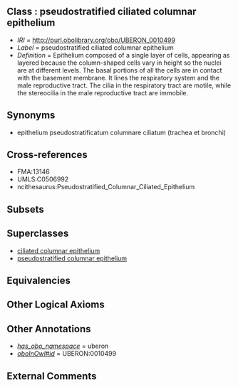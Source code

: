 
## Class : pseudostratified ciliated columnar epithelium

 * *IRI* = http://purl.obolibrary.org/obo/UBERON_0010499
 * *Label* = pseudostratified ciliated columnar epithelium
 * *Definition* = Epithelium composed of a single layer of cells, appearing as layered because the column-shaped cells vary in height so the nuclei are at different levels. The basal portions of all the cells are in contact with the basement membrane. It lines the respiratory system and the male reproductive tract. The cilia in the respiratory tract are motile, while the stereocilia in the male reproductive tract are immobile.

## Synonyms

 * epithelium pseudostratificatum columnare ciliatum (trachea et bronchi)

## Cross-references

 * FMA:13146
 * UMLS:C0506992
 * ncithesaurus:Pseudostratified_Columnar_Ciliated_Epithelium

## Subsets


## Superclasses

 * [ciliated columnar epithelium](../../UBERON/92/UBERON_0007592.md)
 * [pseudostratified columnar epithelium](../../UBERON/98/UBERON_0010498.md)

## Equivalencies


## Other Logical Axioms


## Other Annotations

 * *[has_obo_namespace](../../ce/oboInOwl#hasOBONamespace.md)* = uberon
 * *[oboInOwl#id](../../id/oboInOwl#id.md)* = UBERON:0010499

## External Comments

